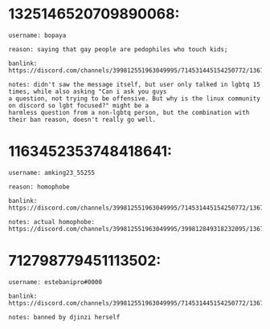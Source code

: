 # 1325146520709890068:

    username: bopaya

    reason: saying that gay people are pedophiles who touch kids; 

    banlink: https://discord.com/channels/399812551963049995/714531445154250772/1367979180955799674

    notes: didn't saw the message itself, but user only talked in lgbtq 15 times, while also asking "Can i ask you guys
    a question, not trying to be offensive. But why is the linux community on discord so lgbt focused?" might be a
    harmless question from a non-lgbtq person, but the combination with their ban reason, doesn't really go well.

# 1163452353748418641:

    username: amking23_55255

    reason: homophobe

    banlink: https://discord.com/channels/399812551963049995/714531445154250772/1367924908763644046

    notes: actual homophobe: https://discord.com/channels/399812551963049995/399812849318232095/1367924789460865025

# 712798779451113502:

    username: estebanipro#0000

    banlink: https://discord.com/channels/399812551963049995/714531445154250772/1367598828932300982

    notes: banned by djinzi herself


